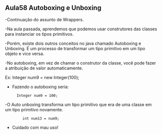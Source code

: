 ## Aula58  Autoboxing e Unboxing

-Continuação do assunto de Wrappers.

-Na aula passada, aprendemos que podemos usar construtores das classes para instanciar os tipos primitivos.

-Porém, existe dois outros conceitos no java chamado Autoboxing e Unboxing. É um processo de transformar um tipo primitivo em um tipo objeto e vice versa.

-No autoboxing, em vez de chamar o construtor da classe, você pode fazer a atribuição de valor automaticamente.

Ex: 		Integer num9 = new Integer(100);

- Fazendo o autoboxing seria:

		Integer num9 = 100;


-O Auto unboxing transforma um tipo primitivo que era de uma classe em um tipo primitivo novamente.
			
            int num13 = num9;

- Cuidado com mau uso!
